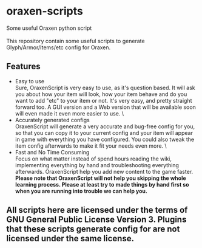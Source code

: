 # oraxen-scripts
 Some useful Oraxen python script \
 \
 This repository contain some useful scripts to generate Glyph/Armor/Items/etc config for Oraxen.
## Features
 * Easy to use \
 Sure, OraxenScript is very easy to use, as it's question based. It will ask you about how your item will look, how your item behave and do you want to add "etc" to your item or not. It's very easy, and pretty straight forward too. A GUI version and a Web version that will be available soon will even made it even more easier to use. \
 * Accurately generated configs \
 OraxenScript will generate a very accurate and bug-free config for you, so that you can copy it to your current config and your item will appear in game with everything you have configured. You could also tweak the item config afterwards to make it fit your needs even more. \
 * Fast and No Time Consuming \
 Focus on what matter instead of spend hours reading the wiki, implementing everything by hand and troubleshooting everything afterwards. OraxenScript help you add new content to the game faster. \
 **Please note that OraxenScript will not help you skipping the whole learning process. Please at least try to made things by hand first so when you are running into trouble we can help you.**

## All scripts here are licensed under the terms of GNU General Public License Version 3. Plugins that these scripts generate config for are not licensed under the same license.